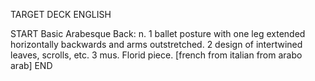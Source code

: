 TARGET DECK
ENGLISH

START
Basic
Arabesque
Back: n. 1 ballet posture with one leg extended horizontally backwards and arms outstretched. 2 design of intertwined leaves, scrolls, etc. 3 mus. Florid piece. [french from italian from arabo arab]
END

